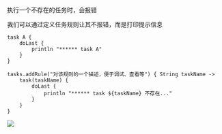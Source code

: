 执行一个不存在的任务时，会报错

我们可以通过定义任务规则让其不报错，而是打印提示信息

```
task A {
    doLast {
        println "****** task A"
    }
}

tasks.addRule("对该规则的一个描述，便于调试、查看等") { String taskName ->
    task(taskName) {
        doLast {
            println "****** task ${taskName} 不存在..."
        }
    }
}
```

![](images/gradle-task-rule.png)